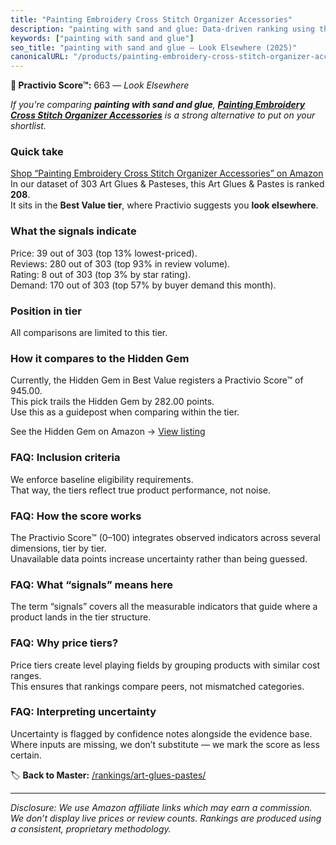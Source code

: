 ```yaml
---
title: "Painting Embroidery Cross Stitch Organizer Accessories"
description: "painting with sand and glue: Data-driven ranking using the Practivio Score™. Positioned by quality, value, demand, findability, momentum."
keywords: ["painting with sand and glue"]
seo_title: "painting with sand and glue — Look Elsewhere (2025)"
canonicalURL: "/products/painting-embroidery-cross-stitch-organizer-accessories-B0F9L4786C/"
---
```


**🚫 Practivio Score™:** 663 — _Look Elsewhere_


*If you're comparing **painting with sand and glue**, **[Painting Embroidery Cross Stitch Organizer Accessories](https://www.amazon.com/dp/B0F9L4786C?tag=practivio-20)** is a strong alternative to put on your shortlist.*
### Quick take
[Shop “Painting Embroidery Cross Stitch Organizer Accessories” on Amazon](https://www.amazon.com/dp/B0F9L4786C?tag=practivio-20)
In our dataset of 303 Art Glues & Pasteses, this Art Glues & Pastes is ranked **208**.  
It sits in the **Best Value tier**, where Practivio suggests you **look elsewhere**.

### What the signals indicate
Price: 39 out of 303 (top 13% lowest-priced).  
Reviews: 280 out of 303 (top 93% in review volume).  
Rating: 8 out of 303 (top 3% by star rating).  
Demand: 170 out of 303 (top 57% by buyer demand this month).

### Position in tier
All comparisons are limited to this tier.

### How it compares to the Hidden Gem
Currently, the Hidden Gem in Best Value registers a Practivio Score™ of 945.00.  
This pick trails the Hidden Gem by 282.00 points.  
Use this as a guidepost when comparing within the tier.  

See the Hidden Gem on Amazon → [View listing](https://www.amazon.com/dp/B00178QQJ8?tag=practivio-20)

### FAQ: Inclusion criteria
We enforce baseline eligibility requirements.  
That way, the tiers reflect true product performance, not noise.

### FAQ: How the score works
The Practivio Score™ (0–100) integrates observed indicators across several dimensions, tier by tier.  
Unavailable data points increase uncertainty rather than being guessed.

### FAQ: What “signals” means here
The term “signals” covers all the measurable indicators that guide where a product lands in the tier structure.

### FAQ: Why price tiers?
Price tiers create level playing fields by grouping products with similar cost ranges.  
This ensures that rankings compare peers, not mismatched categories.

### FAQ: Interpreting uncertainty
Uncertainty is flagged by confidence notes alongside the evidence base.  
Where inputs are missing, we don’t substitute — we mark the score as less certain.


🏷️ **Back to Master:** [/rankings/art-glues-pastes/](/rankings/art-glues-pastes/)

---
_Disclosure: We use Amazon affiliate links which may earn a commission. We don’t display live prices or review counts. Rankings are produced using a consistent, proprietary methodology._
